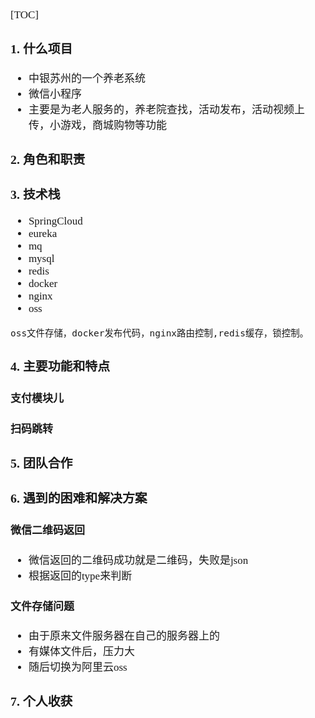 <span style="font-family:Simsun,serif; font-size:17px;">

[TOC]

### 1. 什么项目

- 中银苏州的一个养老系统
- 微信小程序
- 主要是为老人服务的，养老院查找，活动发布，活动视频上传，小游戏，商城购物等功能

### 2. 角色和职责

### 3. 技术栈

- SpringCloud
- eureka
- mq
- mysql
- redis
- docker
- nginx
- oss
~~~
oss文件存储，docker发布代码，nginx路由控制,redis缓存，锁控制。
~~~

### 4. 主要功能和特点

#### 支付模块儿

#### 扫码跳转

### 5. 团队合作

### 6. 遇到的困难和解决方案

#### 微信二维码返回

- 微信返回的二维码成功就是二维码，失败是json
- 根据返回的type来判断

#### 文件存储问题

- 由于原来文件服务器在自己的服务器上的
- 有媒体文件后，压力大
- 随后切换为阿里云oss

### 7. 个人收获

</span>